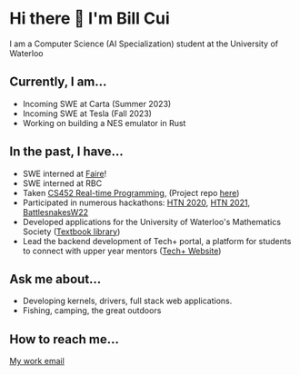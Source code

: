# Hi there 👋 I'm Bill Cui

I am a Computer Science (AI Specialization) student at the University of Waterloo

## Currently, I am...

- Incoming SWE at Carta (Summer 2023)
- Incoming SWE at Tesla (Fall 2023)
- Working on building a NES emulator in Rust


## In the past, I have...

- SWE interned at [Faire](https://www.faire.com/)!
- SWE interned at RBC
- Taken [CS452 Real-time Programming](https://student.cs.uwaterloo.ca/~cs452/S22/), (Project repo [here](https://github.com/billcui57/The-Polling-Express))
- Participated in numerous hackathons: [HTN 2020](https://github.com/billcui57/To-The-Moon), [HTN 2021](https://github.com/billcui57/lyricalculus), [BattlesnakesW22](https://github.com/billcui57/BattlesnakeW22)
- Developed applications for the University of Waterloo's Mathematics Society ([Textbook library](https://library.mathsoc.uwaterloo.ca/home))
- Lead the backend development of Tech+ portal, a platform for students to connect with upper year mentors ([Tech+ Website](https://www.techplusuw.org/))


## Ask me about...

- Developing kernels, drivers, full stack web applications. 
- Fishing, camping, the great outdoors

## How to reach me...
[My work email](mailto:bill.cui.work@gmail.com?subject=[GitHub]%20Your%20Subject%20Here)


